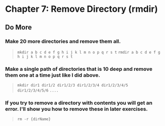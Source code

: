 
# Chapter 7: Remove Directory (rmdir)

## Do More

### Make 20 more directories and remove them all.

>`mkdir a b c d e f g h i j k l m n o p q r s t`
`rmdir a b c d e f g h i j k l m n o p q r s t`

### Make a single path of directories that is 10 deep and remove them one at a time just like I did above.

>`mkdir dir1 dir1/2 dir1/2/3 dir1/2/3/4 dir1/2/3/4/5 dir1/2/3/4/5/6` `....`

### If you try to remove a directory with contents you will get an error. I'll show you how to remove these in later exercises.

>`rm -r {dirName}`        
